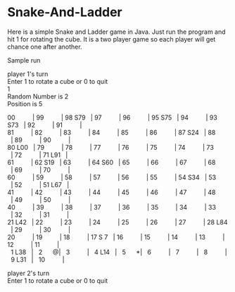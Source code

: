 Snake-And-Ladder
================

Here is a simple Snake and Ladder game in Java. Just run the program and hit 1 for rotating the cube. It is a two player game so each player will get chance one after another.

Sample run

player 1's turn<br>
Enter 1 to rotate a cube or 0 to quit <br>
1<br>
Random Number is 2<br>
Position is 5<br>

00&nbsp; &nbsp; &nbsp; &nbsp; &nbsp; | 99&nbsp; &nbsp; &nbsp; &nbsp; &nbsp; | 98 S79 &nbsp; | 97&nbsp; &nbsp; &nbsp; &nbsp; &nbsp; | 96&nbsp; &nbsp; &nbsp; &nbsp; &nbsp; | 95 S75 &nbsp; | 94&nbsp; &nbsp; &nbsp; &nbsp; &nbsp; | 93 S73 &nbsp; | 92&nbsp; &nbsp; &nbsp; &nbsp; &nbsp; | 91&nbsp; &nbsp; &nbsp; &nbsp; &nbsp; | <br>
81&nbsp; &nbsp; &nbsp; &nbsp; &nbsp; | 82&nbsp; &nbsp; &nbsp; &nbsp; &nbsp; | 83&nbsp; &nbsp; &nbsp; &nbsp; &nbsp; | 84&nbsp; &nbsp; &nbsp; &nbsp; &nbsp; | 85&nbsp; &nbsp; &nbsp; &nbsp; &nbsp; | 86&nbsp; &nbsp; &nbsp; &nbsp; &nbsp; | 87 S24 &nbsp; | 88&nbsp; &nbsp; &nbsp; &nbsp; &nbsp; | 89&nbsp; &nbsp; &nbsp; &nbsp; &nbsp; | 90&nbsp; &nbsp; &nbsp; &nbsp; &nbsp; | <br>
80 L00 &nbsp; | 79&nbsp; &nbsp; &nbsp; &nbsp; &nbsp; | 78&nbsp; &nbsp; &nbsp; &nbsp; &nbsp; | 77&nbsp; &nbsp; &nbsp; &nbsp; &nbsp; | 76&nbsp; &nbsp; &nbsp; &nbsp; &nbsp; | 75&nbsp; &nbsp; &nbsp; &nbsp; &nbsp; | 74&nbsp; &nbsp; &nbsp; &nbsp; &nbsp; | 73&nbsp; &nbsp; &nbsp; &nbsp; &nbsp; | 72&nbsp; &nbsp; &nbsp; &nbsp; &nbsp; | 71 L91 &nbsp; | <br>
61&nbsp; &nbsp; &nbsp; &nbsp; &nbsp; | 62 S19 &nbsp; | 63&nbsp; &nbsp; &nbsp; &nbsp; &nbsp; | 64 S60 &nbsp; | 65&nbsp; &nbsp; &nbsp; &nbsp; &nbsp; | 66&nbsp; &nbsp; &nbsp; &nbsp; &nbsp; | 67&nbsp; &nbsp; &nbsp; &nbsp; &nbsp; | 68&nbsp; &nbsp; &nbsp; &nbsp; &nbsp; | 69&nbsp; &nbsp; &nbsp; &nbsp; &nbsp; | 70&nbsp; &nbsp; &nbsp; &nbsp; &nbsp; | <br>
60&nbsp; &nbsp; &nbsp; &nbsp; &nbsp; | 59&nbsp; &nbsp; &nbsp; &nbsp; &nbsp; | 58&nbsp; &nbsp; &nbsp; &nbsp; &nbsp; | 57&nbsp; &nbsp; &nbsp; &nbsp; &nbsp; | 56&nbsp; &nbsp; &nbsp; &nbsp; &nbsp; | 55&nbsp; &nbsp; &nbsp; &nbsp; &nbsp; | 54 S34 &nbsp; | 53&nbsp; &nbsp; &nbsp; &nbsp; &nbsp; | 52&nbsp; &nbsp; &nbsp; &nbsp; &nbsp; | 51 L67 &nbsp; | <br>
41&nbsp; &nbsp; &nbsp; &nbsp; &nbsp; | 42&nbsp; &nbsp; &nbsp; &nbsp; &nbsp; | 43&nbsp; &nbsp; &nbsp; &nbsp; &nbsp; | 44&nbsp; &nbsp; &nbsp; &nbsp; &nbsp; | 45&nbsp; &nbsp; &nbsp; &nbsp; &nbsp; | 46&nbsp; &nbsp; &nbsp; &nbsp; &nbsp; | 47&nbsp; &nbsp; &nbsp; &nbsp; &nbsp; | 48&nbsp; &nbsp; &nbsp; &nbsp; &nbsp; | 49&nbsp; &nbsp; &nbsp; &nbsp; &nbsp; | 50&nbsp; &nbsp; &nbsp; &nbsp; &nbsp; | <br>
40&nbsp; &nbsp; &nbsp; &nbsp; &nbsp; | 39&nbsp; &nbsp; &nbsp; &nbsp; &nbsp; | 38&nbsp; &nbsp; &nbsp; &nbsp; &nbsp; | 37&nbsp; &nbsp; &nbsp; &nbsp; &nbsp; | 36&nbsp; &nbsp; &nbsp; &nbsp; &nbsp; | 35&nbsp; &nbsp; &nbsp; &nbsp; &nbsp; | 34&nbsp; &nbsp; &nbsp; &nbsp; &nbsp; | 33&nbsp; &nbsp; &nbsp; &nbsp; &nbsp; | 32&nbsp; &nbsp; &nbsp; &nbsp; &nbsp; | 31&nbsp; &nbsp; &nbsp; &nbsp; &nbsp; | <br>
21 L42 &nbsp; | 22&nbsp; &nbsp; &nbsp; &nbsp; &nbsp; | 23&nbsp; &nbsp; &nbsp; &nbsp; &nbsp; | 24&nbsp; &nbsp; &nbsp; &nbsp; &nbsp; | 25&nbsp; &nbsp; &nbsp; &nbsp; &nbsp; | 26&nbsp; &nbsp; &nbsp; &nbsp; &nbsp; | 27&nbsp; &nbsp; &nbsp; &nbsp; &nbsp; | 28 L84 &nbsp; | 29&nbsp; &nbsp; &nbsp; &nbsp; &nbsp; | 30&nbsp; &nbsp; &nbsp; &nbsp; &nbsp; | <br>
20&nbsp; &nbsp; &nbsp; &nbsp; &nbsp; | 19&nbsp; &nbsp; &nbsp; &nbsp; &nbsp; | 18&nbsp; &nbsp; &nbsp; &nbsp; &nbsp; | 17 S 7 &nbsp; | 16&nbsp; &nbsp; &nbsp; &nbsp; &nbsp; | 15&nbsp; &nbsp; &nbsp; &nbsp; &nbsp; | 14&nbsp; &nbsp; &nbsp; &nbsp; &nbsp; | 13&nbsp; &nbsp; &nbsp; &nbsp; &nbsp; | 12&nbsp; &nbsp; &nbsp; &nbsp; &nbsp; | 11&nbsp; &nbsp; &nbsp; &nbsp; &nbsp; | <br>
 &nbsp; 1 L38 &nbsp; |  &nbsp; 2&nbsp; &nbsp; &nbsp; @|  &nbsp; 3&nbsp; &nbsp; &nbsp; &nbsp; &nbsp; |  &nbsp; 4 L14 &nbsp; |  &nbsp; 5&nbsp; &nbsp; &nbsp; *|  &nbsp; 6&nbsp; &nbsp; &nbsp; &nbsp; &nbsp; |  &nbsp; 7&nbsp; &nbsp; &nbsp; &nbsp; &nbsp; |  &nbsp; 8&nbsp; &nbsp; &nbsp; &nbsp; &nbsp; |  &nbsp; 9 L31 &nbsp; | &nbsp; 10&nbsp; &nbsp; &nbsp; &nbsp; &nbsp; | <br>

player 2's turn<br>
Enter 1 to rotate a cube or 0 to quit 
